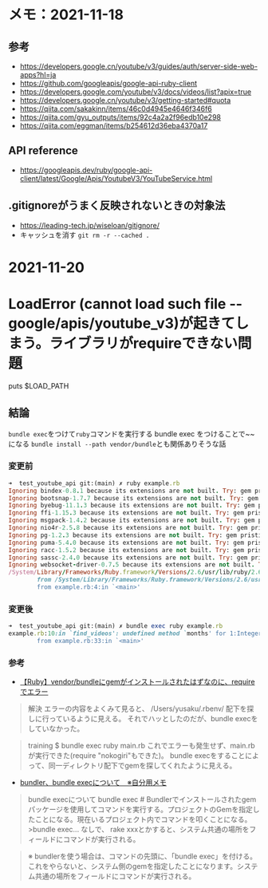# メモ：2021-11-18
## 参考
- https://developers.google.cn/youtube/v3/guides/auth/server-side-web-apps?hl=ja
- https://github.com/googleapis/google-api-ruby-client
- https://developers.google.com/youtube/v3/docs/videos/list?apix=true
- https://developers.google.cn/youtube/v3/getting-started#quota
- https://qiita.com/sakakinn/items/46c0d4945e4646f346f6
- https://qiita.com/gyu_outputs/items/92c4a2a2f96edb10e298
- https://qiita.com/eggman/items/b254612d36eba4370a17


## API reference
- https://googleapis.dev/ruby/google-api-client/latest/Google/Apis/YoutubeV3/YouTubeService.html
## .gitignoreがうまく反映されないときの対象法
- https://leading-tech.jp/wiseloan/gitignore/
- キャッシュを消す
`git rm -r --cached .`



# 2021-11-20
# LoadError (cannot load such file -- google/apis/youtube_v3)が起きてしまう。ライブラリがrequireできない問題
puts $LOAD_PATH

## 結論
`bundle exec`をつけて`ruby`コマンドを実行する
bundle exec をつけることで~~になる
`bundle install --path vendor/bundle`とも関係ありそうな話

### 変更前
```ruby
➜  test_youtube_api git:(main) ✗ ruby example.rb            
Ignoring bindex-0.8.1 because its extensions are not built. Try: gem pristine bindex --version 0.8.1
Ignoring bootsnap-1.7.7 because its extensions are not built. Try: gem pristine bootsnap --version 1.7.7
Ignoring byebug-11.1.3 because its extensions are not built. Try: gem pristine byebug --version 11.1.3
Ignoring ffi-1.15.3 because its extensions are not built. Try: gem pristine ffi --version 1.15.3
Ignoring msgpack-1.4.2 because its extensions are not built. Try: gem pristine msgpack --version 1.4.2
Ignoring nio4r-2.5.8 because its extensions are not built. Try: gem pristine nio4r --version 2.5.8
Ignoring pg-1.2.3 because its extensions are not built. Try: gem pristine pg --version 1.2.3
Ignoring puma-5.4.0 because its extensions are not built. Try: gem pristine puma --version 5.4.0
Ignoring racc-1.5.2 because its extensions are not built. Try: gem pristine racc --version 1.5.2
Ignoring sassc-2.4.0 because its extensions are not built. Try: gem pristine sassc --version 2.4.0
Ignoring websocket-driver-0.7.5 because its extensions are not built. Try: gem pristine websocket-driver --version 0.7.5
/System/Library/Frameworks/Ruby.framework/Versions/2.6/usr/lib/ruby/2.6.0/rubygems/core_ext/kernel_require.rb:54:in `require': cannot load such file -- google/apis/youtube_v3 (LoadError)
        from /System/Library/Frameworks/Ruby.framework/Versions/2.6/usr/lib/ruby/2.6.0/rubygems/core_ext/kernel_require.rb:54:in `require'
        from example.rb:4:in `<main>'
```

### 変更後
```ruby
➜  test_youtube_api git:(main) ✗ bundle exec ruby example.rb
example.rb:10:in `find_videos': undefined method `months' for 1:Integer (NoMethodError)
        from example.rb:33:in `<main>'
```

### 参考
- [【Ruby】vendor/bundleにgemがインストールされたはずなのに、requireでエラー](https://qiita.com/xusaku_/items/96632733200b268d4dd9)
>解決
>エラーの内容をよくみて見ると、
>/Users/yusaku/.rbenv/ 配下を探しに行っているように見える。
>それでハッとしたのだが、bundle execをしていなかった。

>training $ bundle exec ruby main.rb
>これでエラーも発生せず、main.rbが実行できた(require "nokogiri"もできた)。
>bundle execをすることによって、同一ディレクトリ配下でgemを探してくれたように見える。
- [bundler、bundle execについて　※自分用メモ](https://qiita.com/dawn_628/items/1821d4eef22b9f45eea8)
>bundle execについて
>bundle exec # Bundlerでインストールされたgemパッケージを使用してコマンドを実行する。プロジェクトのGemを指定したことになる。現在いるプロジェクト内でコマンドを叩くことになる。>bundle exec... なしで、 rake xxxとかすると、システム共通の場所をフィールドにコマンドが実行される。

>※ bundlerを使う場合は、コマンドの先頭に、「bundle exec」を付ける。これをやらないと、システム側のgemを指定したことになります。システム共通の場所をフィールドにコマンドが実行される。